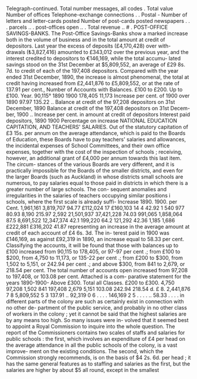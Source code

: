 Telegraph-continued. Total number messages, all codes . Total value Number of offices Telephone-exchange connections . . Postal - Number of letters and letter-cards posted Number of post-cards posted newspapers . . . parcels .. . post-offices open .. . Total revenue .. # . POST-OFFICE SAVINGS-BANKS. The Post-Office Savings-Banks show a marked increase both in the volume of business and in the total amount at credit of depositors. Last year the excess of deposits (£4,170,428) over with- drawals (₺3,827,416) amounted to £343,012 over the previous year, and the interest credited to depositors to €146,169, while the total accumu- lated savings stood on the 31st December at $5,809,552, an average of £29 8s. 7d. to credit of each of the 197,408 depositors. Compared with the year ended 31st December, 1890, the increase is almost phenomenal, the total at credit having increased from £2,441,876 to £5,809,552, or at the rate of 137.91 per cent., Number of Accounts with Balances. £100 to £200. Up to £100. Year. 90,115° 1890 1900 178,405 11,173 Increase per cent. of 1900 over 1890 97.97 135.22 .. Balance at credit of the 97,208 depositors on 31st December, 1890 Balance at credit of the 197,408 depositors on 31st Decem- ber, 1900 .. Increase per cent. in amount at credit of depositors Interest paid depositors, 1890 1900 Percentage on increase NATIONAL EDUCATION CAPITATION, AND TEACHERS' SALARIES. Out of the statutory capitation of £3 15s. per annum on the average attendance, which is paid to the Boards of Education, these Boards have to pay teachers' salaries and allowances, the incidental expenses of School Committees, and their own office expenses, together with the cost of the inspection of schools ; receiving, however, an additional grant of £4,000 per annum towards this last item. The circum- stances of the various Boards are very different, and it is practically impossible for the Boards of the smaller districts, and even for the larger Boards (such as Auckland) in whose districts small schools are numerous, to pay salaries equal to those paid in districts in which there is a greater number of large schools. The con- sequent anomalies and irregularities in the salaries of teachers occupying similar positions i schools, where the first scale is already suffi- Increase 1890. 1900. per Cent. 1,961,161 3,819,707 94.77 £112,024 17 £160,103 14 4 42.92 1 540 977 80.93 8,190 215.97 2,592 21,501,937 37,421,228 74.03 991,065 1,858,064 87.5 8,691,522 12,347,374 42.1 199,220 64.2 121,292 42.36 1,185 1,686 £222,881 £316,202 41.87 representing an increase in the average amount at credit of each account of £4 6s. 3d. The in- terest paid in 1900 was £146,169, as against £92,319 in 1890, an increase equal to 58.33 per cent. Classifying the accounts, it will be found that those with balances up to £100 increased from 90,115 to 178,405, or 97-97 per cent .; from £100 to $200, from 4,750 to 11,173, or 135-22 per cent .; from £200 to $300, from 1,502 to 5,151, or 242.94 per cent .; and above $300, from 841 to 2,679, or 218.54 per cent. The total number of accounts open increased from 97,208 to 197,408, or 103.08 per cent. Attached is a com- parative statement for the years 1890-1900- Above £300. Total all Classes. £200 to £300. 4,750 97,208 1,502 841 197,408 2,679 5,151 103.08 242.94 218.54 d. £ 8. 2,441,876 7 8 5,809,552 5 3 137.91 .. 92,319 0 6 . . . . 146,169 2 5 . . . . .. 58.33 . . . . in different parts of the colony are such as certainly exist in connection with no other de- partment of the public service, and probably in no other class of workers in the colony ; yet it cannot be said that the highest salaries are by any means too high. So many issues were in- volved that it seemed best to appoint a Royal Commission to inquire into the whole question. The report of the Commissioners contains two scales of staffs and salaries for public schools : the first, which involves an expenditure of £4 per head on the average attendance in all the public schools of the colony, is a vast improve- ment on the existing conditions. The second, which the Commission strongly recommends, is on the basis of $4 2s. 6d. per head ; it has the same general features as to staffing and salaries as the first, but the salaries are higher by about $5 all round, except in the smallest 